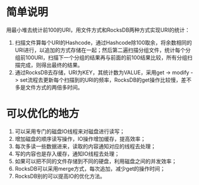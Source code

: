 # 简单说明

用最小堆去统计前100的URI，用文件方式和RocksDB两种方式实现URI的统计：  
1. 扫描文件算每个URI的Hashcode，通过Hashcode除100取余，将余数相同的URI进行，以追加的方式存储在一起；然后第二遍扫描分组文件，统计每个分组前100URI，扫描下一个分组的结果再与前面的前100结果比较，所有分组扫描完成，则得出最终的结果。
2. 通过RocksDB去存储，URI为KEY，其统计数为VALUE，采用get -> modify -> set流程去更新每个扫描到的URI的频率，RocksDB的get操作比较慢，差不多是文件方式的两倍多时间。

# 可以优化的地方
1. 可以采用专门的磁盘IO线程来对磁盘进行读写；
2. 增加磁盘的顺序读写操作，IO操作增加缓存，提高效率；
3. 每次多读一些数据进来，读取的内容通知对应的线程去处理；
4. 写的内容也是存入缓存，通知IO线程去处理；
5. 如果可以把不同的文件存储到不同的硬盘，利用磁盘之间的并发效率；
6. RocksDB可以采用merge方式，每次追加，减少get的操作时间；
7. RocksDB别的可以提高IO的优化方法。
